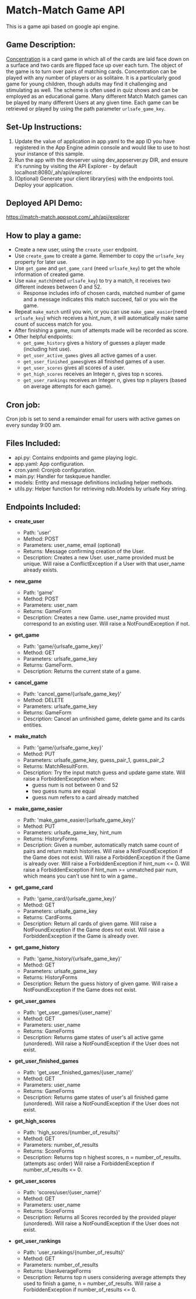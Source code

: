 # Match-Match Game API
This is a game api based on google api engine.

## Game Description:
[Concentration](https://en.wikipedia.org/wiki/Concentration_(game)) 
is a card game in which all of the cards are laid face down on a surface and two cards
are flipped face up over each turn. The object of the game is to turn over pairs of matching cards. 
Concentration can be played with any number of players or as solitaire. 
It is a particularly good game for young children, though adults may find it challenging and stimulating as well. 
The scheme is often used in quiz shows and can be employed as an educational game.
Many different Match Match games can be played by many different Users at any
given time. Each game can be retrieved or played by using the path parameter
`urlsafe_game_key`.

## Set-Up Instructions:
1.  Update the value of application in app.yaml to the app ID you have registered
 in the App Engine admin console and would like to use to host your instance of this sample.
1.  Run the app with the devserver using dev_appserver.py DIR, and ensure it's
 running by visiting the API Explorer - by default localhost:8080/_ah/api/explorer.
1.  (Optional) Generate your client library(ies) with the endpoints tool.
 Deploy your application.
 
## Deployed API Demo:  
https://match-match.appspot.com/_ah/api/explorer

## How to play a game:
 - Create a new user, using the `create_user` endpoint.
 - Use `create_game` to create a game. Remember to copy the `urlsafe_key` property for later use.
 - Use `get_game` and `get_game_card` (need `urlsafe_key`) to get the whole information of created game.
 - Use `make_match`(need `urlsafe_key`) to try a match, it receives two different indexes between 0 and 52.
    - Response includes info of chosen cards, matched number of game and a message indicates 
        this match succeed, fail or you win the game.
 - Repeat `make_match` until you win, or you can use `make_game_easier`(need `urlsafe_key`) 
    which receives a hint_num,
    it will automatically make same count of success match for you.
 - After finishing a game, num of attempts made will be recorded as score.
 - Other helpful endpoints:
    - `get_game_history` gives a history of guesses a player made (including hint use).
    - `get_user_active_games` gives all active games of a user.
    - `get_user_finished_games`gives all finished games of a user.
    - `get_user_scores` gives all scores of a user.
    - `get_high_scores` receives an Integer n, gives top n scores.
    - `get_user_rankings` receives an Integer n, gives top n players (based on average attempts for each game).

## Cron job:
Cron job is set to send a remainder email for users with active games on every sunday 9:00 am. 

## Files Included:
 - api.py: Contains endpoints and game playing logic.
 - app.yaml: App configuration.
 - cron.yaml: Cronjob configuration.
 - main.py: Handler for taskqueue handler.
 - models: Entity and message definitions including helper methods.
 - utils.py: Helper function for retrieving ndb.Models by urlsafe Key string.

## Endpoints Included:
 - **create_user**
    - Path: 'user'
    - Method: POST
    - Parameters: user_name, email (optional)
    - Returns: Message confirming creation of the User.
    - Description: Creates a new User. user_name provided must be unique. Will 
    raise a ConflictException if a User with that user_name already exists.
    
 - **new_game**
    - Path: 'game'
    - Method: POST
    - Parameters: user_nam
    - Returns: GameForm
    - Description: Creates a new Game. user_name provided must correspond to an
    existing user. Will raise a NotFoundException if not. 
     
 - **get_game**
    - Path: 'game/{urlsafe_game_key}'
    - Method: GET
    - Parameters: urlsafe_game_key
    - Returns: GameForm.
    - Description: Returns the current state of a game.

 - **cancel_game**
    - Path: 'cancel_game/{urlsafe_game_key}'
    - Method: DELETE
    - Parameters: urlsafe_game_key
    - Returns: GameForm
    - Description: Cancel an unfinished game, delete game and its cards entities.
    
 - **make_match**
    - Path: 'game/{urlsafe_game_key}'
    - Method: PUT
    - Parameters: urlsafe_game_key, guess_pair_1, guess_pair_2
    - Returns: MatchResultForm.
    - Description: Try the input match guess and update game state.
    Will raise a ForbiddenException when: 
        - guess num is not between 0 and 52
        - two guess nums are equal
        - guess num refers to a card already matched

 - **make_game_easier**
    - Path: 'make_game_easier/{urlsafe_game_key}'
    - Method: PUT
    - Parameters: urlsafe_game_key, hint_num
    - Returns: HistoryForms
    - Description: Given a number, automatically match same count of pairs and return match histories.
    Will raise a NotFoundException if the Game does not exist.
    Will raise a ForbiddenException if the Game is already over.
    Will raise a ForbiddenException if hint_num <= 0.
    Will raise a ForbiddenException if hint_num >= unmatched pair num, which means you can't
    use hint to win a game..
        
 - **get_game_card**
    - Path: 'game_card/{urlsafe_game_key}'
    - Method: GET
    - Parameters: urlsafe_game_key
    - Returns: CardForms
    - Description: Return all cards of given game.
    Will raise a NotFoundException if the Game does not exist.
    Will raise a ForbiddenException if the Game is already over.
    
 - **get_game_history**
    - Path: 'game_history/{urlsafe_game_key}'
    - Method: GET
    - Parameters: urlsafe_game_key
    - Returns: HistoryForms
    - Description: Return the guess history of given game.
    Will raise a NotFoundException if the Game does not exist.

 - **get_user_games**
    - Path: 'get_user_games/{user_name}'
    - Method: GET
    - Parameters: user_name
    - Returns: GameForms
    - Description: Returns game states of user's all active game (unordered).
    Will raise a NotFoundException if the User does not exist.

 - **get_user_finished_games**
    - Path: 'get_user_finished_games/{user_name}'
    - Method: GET
    - Parameters: user_name
    - Returns: GameForms 
    - Description: Returns game states of user's all finished game (unordered).
    Will raise a NotFoundException if the User does not exist.
    
 - **get_high_scores**
    - Path: 'high_scores/{number_of_results}'
    - Method: GET
    - Parameters: number_of_results
    - Returns: ScoreForms
    - Description: Returns top n highest scores, n = number_of_results.(attempts asc order)
    Will raise a ForbiddenException if number_of_results <= 0.    
    
 - **get_user_scores**
    - Path: 'scores/user/{user_name}'
    - Method: GET
    - Parameters: user_name
    - Returns: ScoreForms
    - Description: Returns all Scores recorded by the provided player (unordered).
    Will raise a NotFoundException if the User does not exist.
    
 - **get_user_rankings**
    - Path: 'user_rankings/{number_of_results}'
    - Method: GET
    - Parameters: number_of_results
    - Returns: UserAverageForms
    - Description: Returns top n users considering average attempts they used to finish a game,
     n = number_of_results. Will raise a ForbiddenException if number_of_results <= 0.   

